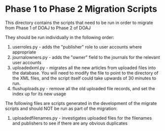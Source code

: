# Phase 1 to Phase 2 Migration Scripts

This directory contains the scripts that need to be run in order to migrate from Phase 1 of DOAJ to Phase 2 of DOAJ

They should be run individually in the following order:


1. userroles.py - adds the "publisher" role to user accounts where appropriate
2. journalowners.py - adds the "owner" field to the journals for the relevant user accounts
3. uploadedxml.py - migrates all the new articles from uploaded files into the database.  You will need to modify the file to point to the directory of the XML files, and the script itself could take upwards of 30 minutes to run.
4. flushuploads.py - remove all the old uploaded file records, and set the index up for its new usage


The following files are scripts generated in the development of the migrate scripts and should NOT be run as part of the migration:

1. uploadedfilenames.py - investigates uploaded files for the filenames and publishers to see if there are any obvious duplicates
